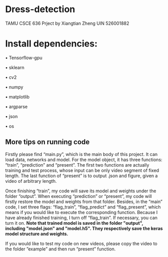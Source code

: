 # Dress-detection
TAMU CSCE 636 Prject by Xiangtian Zheng UIN 526001882

# Install dependencies: 

•	Tensorflow-gpu

•	sklearn

•	cv2

•	numpy

•	matplotlib

•	argparse

•	json

•	os


## More tips on running code

Firstly please find “main.py”, which is the main body of this project. It can load data, networks and model. For the model object, it has three functions: “train”, “prediction” and “present”. The first two functions are actually training and test process, whose input can be only video segment of fixed length. The last function of “present” is to output .json and figure, given a video of arbitrary length.

Once finishing “train”, my code will save its model and weights under the folder “output”. When executing “prediction” or “present”, my code will firstly restore the model and weights from that folder. Besides, in the “main” code, I set three flags: “flag_train”, “flag_predict” and “flag_present”, which means if you would like to execute the corresponding function. Because I have already finished training, I turn off “flag_train”. If necessary, you can turn it on. **Note that trained model is saved in the folder "output", including "model.json" and "model.h5". They respectively save the keras model structure and weights.**

If you would like to test my code on new videos, please copy the video to the folder ”example” and then run “present” function.
